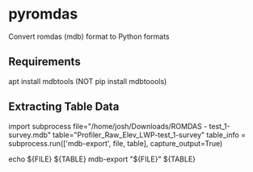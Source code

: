 # pyromdas
Convert romdas (mdb) format to Python formats


## Requirements

apt install mdbtools (NOT pip install mdbtoools)


## Extracting Table Data

import subprocess
file="/home/josh/Downloads/ROMDAS - test_1-survey.mdb"
table="Profiler_Raw_Elev_LWP-test_1-survey"
table_info = subprocess.run(['mdb-export', file, table], capture_output=True)

echo ${FILE} ${TABLE}
mdb-export "${FILE}" ${TABLE}
